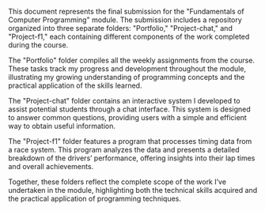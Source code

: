 This document represents the final submission for the "Fundamentals of Computer Programming" module. The submission includes a repository organized into three separate folders: "Portfolio," "Project-chat," and "Project-f1," each containing different components of the work completed during the course.

The "Portfolio" folder compiles all the weekly assignments from the course. These tasks track my progress and development throughout the module, illustrating my growing understanding of programming concepts and the practical application of the skills learned.

The "Project-chat" folder contains an interactive system I developed to assist potential students through a chat interface. This system is designed to answer common questions, providing users with a simple and efficient way to obtain useful information.

The "Project-f1" folder features a program that processes timing data from a race system. This program analyzes the data and presents a detailed breakdown of the drivers’ performance, offering insights into their lap times and overall achievements.

Together, these folders reflect the complete scope of the work I’ve undertaken in the module, highlighting both the technical skills acquired and the practical application of programming techniques.
